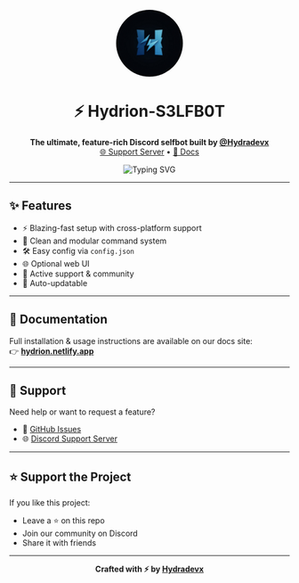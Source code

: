 <p align="center">
  <img src="./ui/public/hydrion.jpg" width="120" alt="Hydrion Logo" style="border-radius: 50%;" />
</p>

<h1 align="center">⚡ Hydrion-S3LFB0T</h1>

<p align="center">
  <b>The ultimate, feature-rich Discord selfbot built by <a href="https://github.com/Hydradevx">@Hydradevx</a></b><br/>
  <a href="https://discord.gg/6Tufbvnebj">🌐 Support Server</a> • <a href="https://hydrion.netlify.app">📘 Docs</a>
</p>

<p align="center">
  <img src="https://readme-typing-svg.demolab.com?font=Fira+Code&size=22&pause=1000&center=true&vCenter=true&width=450&lines=Hydrion+S3LFB0T+is+lightning+fast.;Modular%2C+Powerful%2C+Sleek." alt="Typing SVG">
</p>

---

## ✨ Features

- ⚡ Blazing-fast setup with cross-platform support
- 🧩 Clean and modular command system
- 🛠️ Easy config via `config.json`
- 🌐 Optional web UI
- 💬 Active support & community
- 🚀 Auto-updatable

---

## 📘 Documentation

Full installation & usage instructions are available on our docs site:  
👉 **[hydrion.netlify.app](https://hydrion.netlify.app)**

---

## 💬 Support

Need help or want to request a feature?

- 💭 [GitHub Issues](https://github.com/Hydradevx/Hydrion-S3LFB0T/issues)
- 🌐 [Discord Support Server](https://discord.gg/6Tufbvnebj)

---

## ⭐ Support the Project

If you like this project:

- Leave a ⭐ on this repo  
- Join our community on Discord  
- Share it with friends

---

<p align="center">
  <b>Crafted with ⚡ by <a href="https://github.com/Hydradevx">Hydradevx</a></b>
</p>